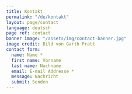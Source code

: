 ```yaml
---
title: Kontakt
permalink: "/de/kontakt"
layout: page/contact
language: deutsch
page ref: contact
banner image: "/assets/img/contact-banner.jpg"
image credit: Bild von Garth Pratt
contact form:
  name: Name *
  first name: Vorname
  last name: Nachname
  email: E-mail Addresse *
  message: Nachricht
  submit: Senden
---
```


